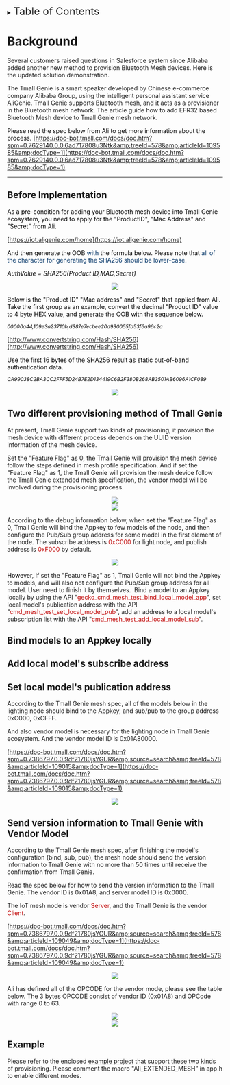 <details>   
<summary><font size=5>Table of Contents</font> </summary>

<!-- TOC -->

- [Background](#background)
    - [Before Implementation](#before-implementation)
    - [Two different provisioning method of Tmall Genie](#two-different-provisioning-method-of-tmall-genie)
    - [Bind models to an Appkey locally](#bind-models-to-an-appkey-locally)
    - [Add local model's subscribe address](#add-local-models-subscribe-address)
    - [Set local model's publication address](#set-local-models-publication-address)
    - [Send version information to Tmall Genie with Vendor Model](#send-version-information-to-tmall-genie-with-vendor-model)
    - [Example](#example)

<!-- /TOC -->

</details>   

# Background

Several customers raised questions in Salesforce system since Alibaba added another new method to provision Bluetooth Mesh devices. Here is the updated solution demonstration.

The Tmall Genie is a smart speaker developed by Chinese e-commerce company Alibaba Group, using the intelligent personal assistant service AliGenie. Tmall Genie supports Bluetooth mesh, and it acts as a provisioner in the Bluetooth mesh network. The article guide how to add EFR32 based Bluetooth Mesh device to Tmall Genie mesh network.

<span style="color: black;">Please read the spec below from Ali to get more information about the process.
</span>[https://doc-bot.tmall.com/docs/doc.htm?spm=0.7629140.0.0.6ad717808u3Ntk&amp;treeId=578&amp;articleId=109585&amp;docType=1](https://doc-bot.tmall.com/docs/doc.htm?spm=0.7629140.0.0.6ad717808u3Ntk&amp;treeId=578&amp;articleId=109585&amp;docType=1)  

*** 

## Before Implementation 

<span style="color: black;">As a pre-condition for adding your Bluetooth mesh device into Tmall Genie ecosystem, you need to apply for the &quot;ProductID&quot;, &quot;Mac Address&quot; and &quot;Secret&quot; from Ali.</span>

<span style="color: black;">[https://iot.aligenie.com/home](https://iot.aligenie.com/home)</span>

<span style="color: black;">And then generate the OOB <span style="color: rgb(0,51,102);">with</span> the formula below. Please note that </span><span style="color: rgb(0,51,102);">all of the character for generating the SHA256 should be lower-case.</span>

_<span style="color: black;">AuthValue&nbsp;= SHA256(Product ID,MAC,Secret)</span>_

<div align="center">
<img src="files/CM-Smart-Speaker/image2019-4-10_15-15-39.png">
</div>

<span style="color: black;">Below is the &quot;Product ID&quot; &quot;Mac address&quot; and &quot;Secret&quot; that applied from Ali. Take the first group as an example, convert the decimal &quot;Product ID&quot; value to 4 byte HEX value, and generate the OOB with the sequence below.</span>

<sup>_<span style="color: black;">00000a44,109e3a23710b,d387e7ecbee20d930055fb53f6a96c2a</span>_</sup>

<span style="color: black;">[http://www.convertstring.com/Hash/SHA256](http://www.convertstring.com/Hash/SHA256)</span>

<span style="color: black;">Use the first 16 bytes of the SHA256 result as static out-of-band authentication data.</span>

_<span style="color: black;"><sup>CA99038C2BA3CC2FFF5D24B7E2D134419C6B2F380B268AB3501AB6096A1CF089</sup>
</span>_

<div align="center">
<img src="files/CM-Smart-Speaker/image2019-4-10_15-35-18.png">
</div>

## Two different provisioning method of Tmall Genie

At present, Tmall Genie support two kinds of provisioning, it provision the mesh device with different process depends on the UUID version information of the mesh device.

Set the &quot;Feature Flag&quot; as 0, the Tmall Genie will provision the mesh device follow the steps defined in mesh profile specification. And if set the &quot;Feature Flag&quot; as 1, the Tmall Genie will provision the mesh device follow the Tmall Genie extended mesh specification, the vendor model will be involved during the provisioning process.

<div align="center">
<img src="files/CM-Smart-Speaker/image2019-4-10_15-39-37.png">
</div>

<div align="center">
<img src="files/CM-Smart-Speaker/image2019-4-10_15-39-45.png">
</div>

According to the debug information below, when set the &quot;Feature Flag&quot; as 0, Tmall Genie will bind the Appkey to few models of the node, and then configure the Pub/Sub group address for some model in the first element of the node. The subscribe address is <span style="color: rgb(192,0,0);">0xC000</span> for light node, and publish address is <span style="color: rgb(192,0,0);">0xF000</span> by default.

<div align="center">
<img src="files/CM-Smart-Speaker/image2019-4-10_15-40-5.png">
</div>

<span style="color: black;">However, </span>If set the &quot;Feature Flag&quot; as 1, Tmall Genie will not bind the Appkey to models, and will also not configure the Pub/Sub group address for all model. User need to finish it by themselves.&nbsp; Bind a model to an Appkey locally by using the API &quot;<span style="color: rgb(192,0,0);">gecko_cmd_mesh_test_bind_local_model_app</span>&quot;, set local model's publication address with the API &quot;<span style="color: rgb(192,0,0);">cmd_mesh_test_set_local_model_pub</span>&quot;, add an address to a local model's subscription list with the API &quot;<span style="color: rgb(192,0,0);">cmd_mesh_test_add_local_model_sub</span>&quot;.

## Bind models to an Appkey locally

## Add local model's subscribe address

## Set local model's publication address

According to the Tmall Genie mesh spec, all of the models below in the lighting node should bind to the Appkey, and sub/pub to the group address 0xC000, 0xCFFF.

And also vendor model is necessary for the lighting node in Tmall Genie ecosystem. And the vendor model ID is 0x01A80000.

[https://doc-bot.tmall.com/docs/doc.htm?spm=0.7386797.0.0.9df21780jsYGUR&amp;source=search&amp;treeId=578&amp;articleId=109015&amp;docType=1](https://doc-bot.tmall.com/docs/doc.htm?spm=0.7386797.0.0.9df21780jsYGUR&amp;source=search&amp;treeId=578&amp;articleId=109015&amp;docType=1)

<div align="center">
<img src="files/CM-Smart-Speaker/image2019-4-10_15-41-55.png">
</div>

## Send version information to Tmall Genie with Vendor Model

According to the Tmall Genie mesh spec, after finishing the model's configuration (bind, sub, pub), the mesh node should send the version information to Tmall Genie with no more than 50 times until receive the confirmation from Tmall Genie.

Read the spec below for how to send the version information to the Tmall Genie. The vendor ID is 0x01A8, and server model ID is 0x0000.

The IoT mesh node is vendor <span style="color: rgb(192,0,0);">Server</span>, and the Tmall Genie is the vendor <span style="color: rgb(192,0,0);">Client</span>.

[https://doc-bot.tmall.com/docs/doc.htm?spm=0.7386797.0.0.9df21780jsYGUR&amp;source=search&amp;treeId=578&amp;articleId=109049&amp;docType=1](https://doc-bot.tmall.com/docs/doc.htm?spm=0.7386797.0.0.9df21780jsYGUR&amp;source=search&amp;treeId=578&amp;articleId=109049&amp;docType=1)

<div align="center">
<img src="files/CM-Smart-Speaker/image2019-4-10_15-42-33.png">
</div>

Ali has defined all of the OPCODE for the vendor mode, please see the table below. The 3 bytes OPCODE consist of vendor ID (0x01A8) and OPCode with range 0 to 63.&nbsp;

<div align="center">
<img src="files/CM-Smart-Speaker/image2019-4-10_15-42-56.png">
</div>

<div align="center">
<img src="files/CM-Smart-Speaker/image2019-4-10_15-43-4.png">
</div>

## Example

Please refer to the enclosed [example project](files/CM-Smart-Speaker/soc-btmesh-light_tmall.sls) that support these two kinds of provisioning. Please comment the macro "Ali_EXTENDED_MESH&rdquo; in app.h to enable different modes.
